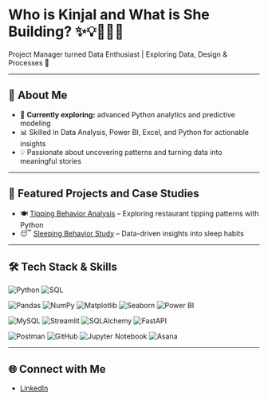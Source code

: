 # Who is Kinjal and What is She Building? ✨💡🧐👩‍💻
Project Manager turned Data Enthusiast | Exploring Data, Design & Processes 🚀  

---

## 🌟 About Me 
- 🌱 **Currently exploring:** advanced Python analytics and predictive modeling
- 📊 Skilled in Data Analysis, Power BI, Excel, and Python for actionable insights
- 💡 Passionate about uncovering patterns and turning data into meaningful stories

---

## 🚀 Featured Projects and Case Studies 
- 🍽️ [Tipping Behavior Analysis](https://github.com/kinjjj13/Tipping-Behavior-Analysis) – Exploring restaurant tipping patterns with Python  
- 😴 [Sleeping Behavior Study](https://github.com/kinjjj13/Slumber_Stats) – Data-driven insights into sleep habits

---

## 🛠️ Tech Stack & Skills

![Python](https://img.shields.io/badge/Python-FFD43B?style=for-the-badge&logo=python&logoColor=blue)   <!-- Bright Yellow -->
![SQL](https://img.shields.io/badge/SQL-6C3483?style=for-the-badge&logo=mysql&logoColor=white)   <!-- Purple -->

![Pandas](https://img.shields.io/badge/Pandas-150458?style=for-the-badge&logo=pandas&logoColor=white)
![NumPy](https://img.shields.io/badge/NumPy-013243?style=for-the-badge&logo=numpy&logoColor=white)
![Matplotlib](https://img.shields.io/badge/Matplotlib-11557C?style=for-the-badge&logo=matplotlib&logoColor=white)
![Seaborn](https://img.shields.io/badge/Seaborn-4C72B0?style=for-the-badge)
![Power BI](https://img.shields.io/badge/Power%20BI-F2C811?style=for-the-badge&logo=power-bi&logoColor=black)

![MySQL](https://img.shields.io/badge/MySQL-1ABC9C?style=for-the-badge&logo=mysql&logoColor=white)     <!-- Teal -->
![Streamlit](https://img.shields.io/badge/Streamlit-F39C12?style=for-the-badge)                        <!-- Orange -->
![SQLAlchemy](https://img.shields.io/badge/SQLAlchemy-34495E?style=for-the-badge)                      <!-- Dark Blue -->
![FastAPI](https://img.shields.io/badge/FastAPI-9B59B6?style=for-the-badge)                            <!-- Purple -->

![Postman](https://img.shields.io/badge/Postman-C0392B?style=for-the-badge&logo=postman&logoColor=white)    <!-- Dark Red -->
![GitHub](https://img.shields.io/badge/GitHub-6C3483?style=for-the-badge&logo=github&logoColor=white)      <!-- Purple -->
![Jupyter Notebook](https://img.shields.io/badge/Jupyter-F1C40F?style=for-the-badge&logo=jupyter&logoColor=black) <!-- Yellow -->
![Asana](https://img.shields.io/badge/Asana-27AE60?style=for-the-badge&logo=asana&logoColor=white)         <!-- Green -->

---

## 🌐 Connect with Me  
- [LinkedIn](https://www.linkedin.com/in/kinjalkoli/)
